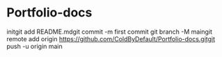 # Portfolio-docs
initgit
add
README.mdgit
commit
-m
first commit
git
branch
-M
maingit
remote
add
origin
https://github.com/ColdByDefault/Portfolio-docs.gitgit
push
-u
origin
main
